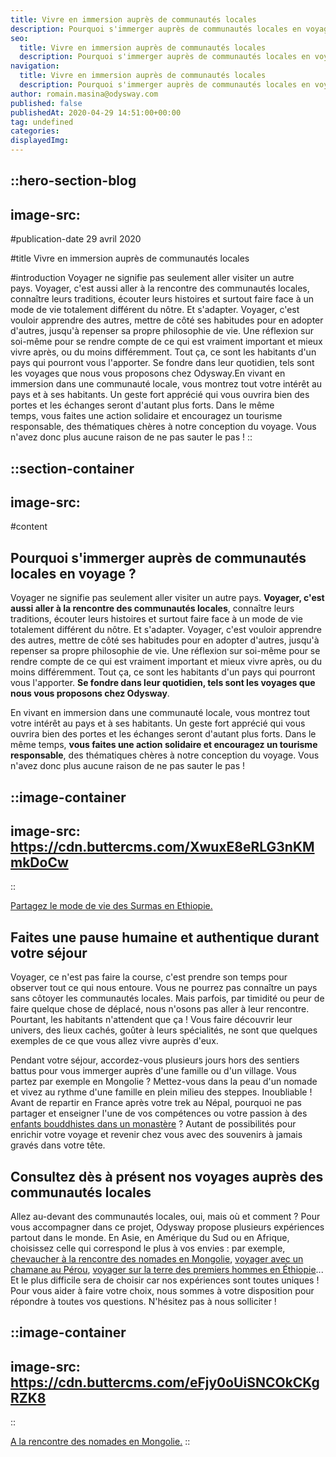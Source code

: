 ```yaml
---
title: Vivre en immersion auprès de communautés locales
description: Pourquoi s'immerger auprès de communautés locales en voyage ? Voyager ne signifie pas seulement aller visiter un autre pays. Voyager, c'est aussi aller à la rencontre des communautés locales , connaître leurs traditions, écouter leurs histoires et surtout faire face à un mode de vie totalement différent du nôtre. Et ...
seo:
  title: Vivre en immersion auprès de communautés locales
  description: Pourquoi s'immerger auprès de communautés locales en voyage ? Voyager ne signifie pas seulement aller visiter un autre pays. Voyager, c'est
navigation:
  title: Vivre en immersion auprès de communautés locales
  description: Pourquoi s'immerger auprès de communautés locales en voyage ? Voyager ne signifie pas seulement aller visiter un autre pays. Voyager, c'est aussi aller à la rencontre des communautés locales , connaître leurs traditions, écouter leurs histoires et surtout faire face à un mode de vie totalement différent du nôtre. Et ...
author: romain.masina@odysway.com
published: false
publishedAt: 2020-04-29 14:51:00+00:00
tag: undefined
categories: 
displayedImg: 
---
```


::hero-section-blog
---
image-src: 
---
#publication-date
29 avril 2020

#title
Vivre en immersion auprès de communautés locales

#introduction
Voyager ne signifie pas seulement aller visiter un autre pays. Voyager, c'est aussi aller à la rencontre des communautés locales, connaître leurs traditions, écouter leurs histoires et surtout faire face à un mode de vie totalement différent du nôtre. Et s'adapter. Voyager, c'est vouloir apprendre des autres, mettre de côté ses habitudes pour en adopter d'autres, jusqu'à repenser sa propre philosophie de vie. Une réflexion sur soi-même pour se rendre compte de ce qui est vraiment important et mieux vivre après, ou du moins différemment. Tout ça, ce sont les habitants d'un pays qui pourront vous l'apporter. Se fondre dans leur quotidien, tels sont les voyages que nous vous proposons chez Odysway.En vivant en immersion dans une communauté locale, vous montrez tout votre intérêt au pays et à ses habitants. Un geste fort apprécié qui vous ouvrira bien des portes et les échanges seront d'autant plus forts. Dans le même temps, vous faites une action solidaire et encouragez un tourisme responsable, des thématiques chères à notre conception du voyage. Vous n'avez donc plus aucune raison de ne pas sauter le pas !
::

::section-container
---
image-src: 
---
#content
## Pourquoi s'immerger auprès de communautés locales en voyage ?

Voyager ne signifie pas seulement aller visiter un autre pays. **Voyager, c'est aussi aller à la rencontre des communautés locales**, connaître leurs traditions, écouter leurs histoires et surtout faire face à un mode de vie totalement différent du nôtre. Et s'adapter. Voyager, c'est vouloir apprendre des autres, mettre de côté ses habitudes pour en adopter d'autres, jusqu'à repenser sa propre philosophie de vie. Une réflexion sur soi-même pour se rendre compte de ce qui est vraiment important et mieux vivre après, ou du moins différemment. Tout ça, ce sont les habitants d'un pays qui pourront vous l'apporter. **Se fondre dans leur quotidien, tels sont les voyages que nous vous proposons chez Odysway**.  
  
En vivant en immersion dans une communauté locale, vous montrez tout votre intérêt au pays et à ses habitants. Un geste fort apprécié qui vous ouvrira bien des portes et les échanges seront d'autant plus forts. Dans le même temps, **vous faites une action solidaire et encouragez un tourisme responsable**, des thématiques chères à notre conception du voyage. Vous n'avez donc plus aucune raison de ne pas sauter le pas !  
  

::image-container
---
image-src: https://cdn.buttercms.com/XwuxE8eRLG3nKMmkDoCw
---
::

[Partagez le mode de vie des Surmas en Ethiopie.](https://odysway.com/voyages/voyage-ethiopie-vallee-omo-surma)

## Faites une pause humaine et authentique durant votre séjour

Voyager, ce n'est pas faire la course, c'est prendre son temps pour observer tout ce qui nous entoure. Vous ne pourrez pas connaître un pays sans côtoyer les communautés locales. Mais parfois, par timidité ou peur de faire quelque chose de déplacé, nous n'osons pas aller à leur rencontre. Pourtant, les habitants n'attendent que ça ! Vous faire découvrir leur univers, des lieux cachés, goûter à leurs spécialités, ne sont que quelques exemples de ce que vous allez vivre auprès d'eux.  
  
Pendant votre séjour, accordez-vous plusieurs jours hors des sentiers battus pour vous immerger auprès d'une famille ou d'un village. Vous partez par exemple en Mongolie ? Mettez-vous dans la peau d'un nomade et vivez au rythme d'une famille en plein milieu des steppes. Inoubliable ! Avant de repartir en France après votre trek au Népal, pourquoi ne pas partager et enseigner l'une de vos compétences ou votre passion à des [enfants bouddhistes dans un monastère](https://odysway.com/voyages/immersion-ecole-bouddhiste-nepal) ? Autant de possibilités pour enrichir votre voyage et revenir chez vous avec des souvenirs à jamais gravés dans votre tête.

  

## Consultez dès à présent nos voyages auprès des communautés locales

Allez au-devant des communautés locales, oui, mais où et comment ? Pour vous accompagner dans ce projet, Odysway propose plusieurs expériences partout dans le monde. En Asie, en Amérique du Sud ou en Afrique, choisissez celle qui correspond le plus à vos envies : par exemple, [chevaucher à la rencontre des nomades en Mongolie](https://odysway.com/voyages/rencontre-nomades-mongolie), [voyager avec un chamane au Pérou](https://odysway.com/voyages/voyage-chamanique-perou), [voyager sur la terre des premiers hommes en Éthiopie](https://odysway.com/voyages/voyage-ethiopie-vallee-omo-surma)... Et le plus difficile sera de choisir car nos expériences sont toutes uniques ! Pour vous aider à faire votre choix, nous sommes à votre disposition pour répondre à toutes vos questions. N'hésitez pas à nous solliciter !

::image-container
---
image-src: https://cdn.buttercms.com/eFjy0oUiSNCOkCKgRZK8
---
::

[A la rencontre des nomades en Mongolie.](https://odysway.com/voyages/rencontre-nomades-mongolie)
::
